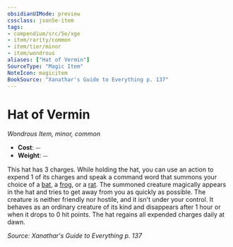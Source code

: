 ```yaml
---
obsidianUIMode: preview
cssclass: json5e-item
tags:
- compendium/src/5e/xge
- item/rarity/common
- item/tier/minor
- item/wondrous
aliases: ["Hat of Vermin"]
SourceType: "Magic Item"
NoteIcon: magicitem
BookSource: "Xanathar's Guide to Everything p. 137"
---
```

# Hat of Vermin
*Wondrous Item, minor, common*  

- **Cost**: ⏤
- **Weight**: ⏤

This hat has 3 charges. While holding the hat, you can use an action to expend 1 of its charges and speak a command word that summons your choice of a [bat](/2-Mechanics/CLI/bestiary/beast/bat.md), a [frog](/2-Mechanics/CLI/bestiary/beast/frog.md), or a [rat](/2-Mechanics/CLI/bestiary/beast/rat.md). The summoned creature magically appears in the hat and tries to get away from you as quickly as possible. The creature is neither friendly nor hostile, and it isn't under your control. It behaves as an ordinary creature of its kind and disappears after 1 hour or when it drops to 0 hit points. The hat regains all expended charges daily at dawn.

*Source: Xanathar's Guide to Everything p. 137*